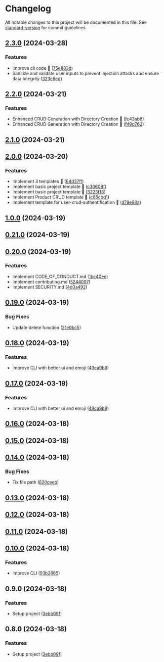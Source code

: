 # Changelog

All notable changes to this project will be documented in this file. See [standard-version](https://github.com/conventional-changelog/standard-version) for commit guidelines.

## [2.3.0](https://github.com/fadhlaouir/create-express-node-starter/compare/v2.2.0...v2.3.0) (2024-03-28)


### Features

* Improve cli code :tada: ([75e883d](https://github.com/fadhlaouir/create-express-node-starter/commit/75e883d4cb1a5bc05409de04909153d5d362d15e))
* Sanitize and validate user inputs to prevent injection attacks and ensure data integrity ([323c6cd](https://github.com/fadhlaouir/create-express-node-starter/commit/323c6cdcb32ce9de57f752d7b8219ca6b7df0507))

## [2.2.0](https://github.com/fadhlaouir/create-express-node-starter/compare/v2.1.0...v2.2.0) (2024-03-21)


### Features

* Enhanced CRUD Generation with Directory Creation :tada: ([fe43ab6](https://github.com/fadhlaouir/create-express-node-starter/commit/fe43ab6e7e6d90023d6e00ea769bb08d566e3dde))
* Enhanced CRUD Generation with Directory Creation :tada: ([f49d762](https://github.com/fadhlaouir/create-express-node-starter/commit/f49d76268578c1725dcf20a4dba0219b1e135627))

## [2.1.0](https://github.com/fadhlaouir/create-express-node-starter/compare/v2.0.0...v2.1.0) (2024-03-21)

## [2.0.0](https://github.com/fadhlaouir/create-express-node-starter/compare/v1.0.0...v2.0.0) (2024-03-20)


### Features

* Implement 3 templates :tada: ([64d37ff](https://github.com/fadhlaouir/create-express-node-starter/commit/64d37ff38e457437c90d15bf6736ebea2f838a82))
* Implement basic project template :tada: ([c30608f](https://github.com/fadhlaouir/create-express-node-starter/commit/c30608fcce6502c5d55007c9bf8fb70a939648d8))
* Implement basic project template :tada: ([3223f16](https://github.com/fadhlaouir/create-express-node-starter/commit/3223f1684cde8502b5a8f3ea1b4a0c9d0bd418ef))
* Implement Product CRUD template :tada: ([c85cbd1](https://github.com/fadhlaouir/create-express-node-starter/commit/c85cbd18115762a050062a1ab9891cc667759f56))
* Implement template for user-crud-authentification :tada: ([d79e98a](https://github.com/fadhlaouir/create-express-node-starter/commit/d79e98aa18e5ce83b320da2e4541c634bd1b1070))

## [1.0.0](https://github.com/fadhlaouir/create-express-node-starter/compare/v0.21.0...v1.0.0) (2024-03-19)

## [0.21.0](https://github.com/fadhlaouir/create-express-node-starter/compare/v0.20.0...v0.21.0) (2024-03-19)

## [0.20.0](https://github.com/fadhlaouir/create-express-node-starter/compare/v0.19.0...v0.20.0) (2024-03-19)


### Features

* Implement CODE_OF_CONDUCT.md ([1bc40ee](https://github.com/fadhlaouir/create-express-node-starter/commit/1bc40ee3e67e943d188c897a7977d4c29b1513f0))
* Implement contributing.md ([5244007](https://github.com/fadhlaouir/create-express-node-starter/commit/52440071d84d518924817f5ab38ee4359a1aa0e6))
* Implement SECURITY.md ([4d0a492](https://github.com/fadhlaouir/create-express-node-starter/commit/4d0a492445466d9b8fe1d5ffad13bdc5de6ae85b))

## [0.19.0](https://github.com/fadhlaouir/create-express-node-starter/compare/v0.18.0...v0.19.0) (2024-03-19)


### Bug Fixes

* Update delete function ([21e0bc5](https://github.com/fadhlaouir/create-express-node-starter/commit/21e0bc5fcfcfa88589e1bb249e60a390d05e1217))

## [0.18.0](https://github.com/fadhlaouir/create-express-node-starter/compare/v0.16.0...v0.18.0) (2024-03-19)


### Features

* Improve CLI with better ui and emoji ([49ca9b9](https://github.com/fadhlaouir/create-express-node-starter/commit/49ca9b942d16d1a031dde0baf02b15c61d8e4562))

## [0.17.0](https://github.com/fadhlaouir/create-express-node-starter/compare/v0.16.0...v0.17.0) (2024-03-19)


### Features

* Improve CLI with better ui and emoji ([49ca9b9](https://github.com/fadhlaouir/create-express-node-starter/commit/49ca9b942d16d1a031dde0baf02b15c61d8e4562))

## [0.16.0](https://github.com/fadhlaouir/create-express-node-starter/compare/v0.15.0...v0.16.0) (2024-03-18)

## [0.15.0](https://github.com/fadhlaouir/create-express-node-starter/compare/v0.14.0...v0.15.0) (2024-03-18)

## [0.14.0](https://github.com/fadhlaouir/create-express-node-starter/compare/v0.13.0...v0.14.0) (2024-03-18)


### Bug Fixes

* Fix file path ([820ceeb](https://github.com/fadhlaouir/create-express-node-starter/commit/820ceebfd897785bbdadaf52baaf6e4245e3af7d))

## [0.13.0](https://github.com/fadhlaouir/create-express-node-starter/compare/v0.12.0...v0.13.0) (2024-03-18)

## [0.12.0](https://github.com/fadhlaouir/create-express-node-starter/compare/v0.11.0...v0.12.0) (2024-03-18)

## [0.11.0](https://github.com/fadhlaouir/create-express-node-starter/compare/v0.10.0...v0.11.0) (2024-03-18)

## [0.10.0](https://github.com/fadhlaouir/create-express-node-starter/compare/v0.9.0...v0.10.0) (2024-03-18)


### Features

* Improve CLI ([93b2665](https://github.com/fadhlaouir/create-express-node-starter/commit/93b2665de9af18692267505ff1402458775c2af6))

## 0.9.0 (2024-03-18)


### Features

* Setup project ([3ebb09f](https://github.com/fadhlaouir/create-express-node-starter/commit/3ebb09f9c0b966779f12072a3034f8f432788d50))

## 0.8.0 (2024-03-18)


### Features

* Setup project ([3ebb09f](https://github.com/fadhlaouir/create-express-node-starter/commit/3ebb09f9c0b966779f12072a3034f8f432788d50))
